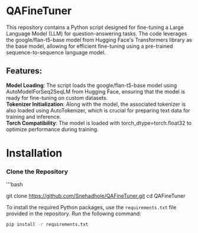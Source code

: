 # QAFineTuner

This repository contains a Python script designed for fine-tuning a Large Language Model (LLM) for question-answering tasks. The code leverages the google/flan-t5-base model from Hugging Face's Transformers library as the base model, allowing for efficient fine-tuning using a pre-trained sequence-to-sequence language model.

## Features:    
**Model Loading**: The script loads the google/flan-t5-base model using AutoModelForSeq2SeqLM from Hugging Face, ensuring that the model is ready for fine-tuning on custom datasets.    
**Tokenizer Initialization**: Along with the model, the associated tokenizer is also loaded using AutoTokenizer, which is crucial for preparing text data for training and inference.    
**Torch Compatibility**: The model is loaded with torch_dtype=torch.float32 to optimize performance during training.

# Installation
### Clone the Repository

'''bash

git clone https://github.com/Snehadhole/QAFineTuner.git
cd QAFineTuner

To install the required Python packages, use the `requirements.txt` file provided in the repository. Run the following command:    
```bash
pip install -r requirements.txt
